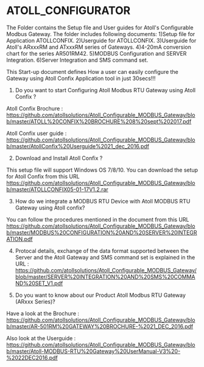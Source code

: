 # ATOLL_CONFIGURATOR
The Folder contains the Setup file and User guides for Atoll's Configurable Modbus Gateway.
The folder includes following documents:
 1)Setup file for Application ATOLLCONFIX.
 2)Userguide for ATOLLCONFIX.
 3)Userguide for Atoll's ARxxxRM and ATxxxRM series of Gateways.
 4)4-20mA conversion chart for the series AR501RM42.
 5)MODBUS Configuration and SERVER Integration.
 6)Server Integration and SMS command set.

This Start-up document defines How a user can easily configure the Gateway using Atoll Confix Application tool in just 30secs!!!

1) Do you want to start Configuring Atoll Modbus RTU Gateway using Atoll Confix ?

 Atoll Confix Brochure :
https://github.com/atollsolutions/Atoll_Configurable_MODBUS_Gateway/blob/master/ATOLL%20CONFIX%20BROCHURE%208%20sept%202017.pdf

Atoll Confix user guide : https://github.com/atollsolutions/Atoll_Configurable_MODBUS_Gateway/blob/master/AtollConfix%20Userguide%2021_dec_2016.pdf

2) Download and Install Atoll Confix ?

This setup file will support  Windows OS 7/8/10.
You can download the setup for Atoll Confix from this URL 
https://github.com/atollsolutions/Atoll_Configurable_MODBUS_Gateway/blob/master/ATOLLCONFIX05-01-17V1.2.rar


3) How do we integrate a MODBUS RTU Device with Atoll MODBUS RTU Gateway using Atoll confix?

You can follow the procedures mentioned in the document from this URL
https://github.com/atollsolutions/Atoll_Configurable_MODBUS_Gateway/blob/master/MODBUS%20CONFIGURATION%20AND%20SERVER%20INTEGRATION.pdf

4)  Protocal details, exchange of the data format supported between the Server and the Atoll Gateway and SMS command set is explained in the URL :
https://github.com/atollsolutions/Atoll_Configurable_MODBUS_Gateway/blob/master/SERVER%20INTEGRATION%20AND%20SMS%20COMMAND%20SET_V1.pdf

5) Do you want to know about our Product Atoll Modbus RTU Gateway (ARxxx Series)?

Have a look at the Brochure :  https://github.com/atollsolutions/Atoll_Configurable_MODBUS_Gateway/blob/master/AR-501RM%20GATEWAY%20BROCHURE-%2021_DEC_2016.pdf

Also look at the Userguide : https://github.com/atollsolutions/Atoll_Configurable_MODBUS_Gateway/blob/master/Atoll-MODBUS-RTU%20Gateway%20UserManual-V3%20-%2022DEC2016.pdf


